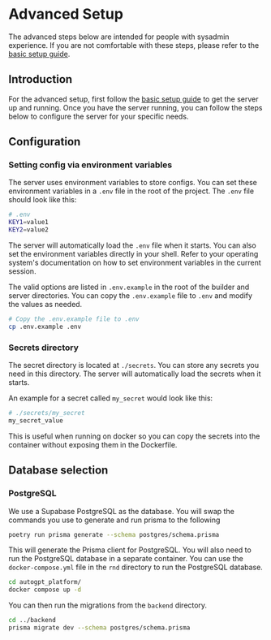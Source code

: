 # Advanced Setup

The advanced steps below are intended for people with sysadmin experience. If you are not comfortable with these steps, please refer to the [basic setup guide](../platform/getting-started.md).

## Introduction

For the advanced setup, first follow the [basic setup guide](../platform/getting-started.md) to get the server up and running. Once you have the server running, you can follow the steps below to configure the server for your specific needs.

## Configuration

### Setting config via environment variables

The server uses environment variables to store configs. You can set these environment variables in a `.env` file in the root of the project. The `.env` file should look like this:

```bash
# .env
KEY1=value1
KEY2=value2
```

The server will automatically load the `.env` file when it starts. You can also set the environment variables directly in your shell. Refer to your operating system's documentation on how to set environment variables in the current session.

The valid options are listed in `.env.example` in the root of the builder and server directories. You can copy the `.env.example` file to `.env` and modify the values as needed.

```bash
# Copy the .env.example file to .env
cp .env.example .env
```

### Secrets directory

The secret directory is located at `./secrets`. You can store any secrets you need in this directory. The server will automatically load the secrets when it starts.

An example for a secret called `my_secret` would look like this:

```bash
# ./secrets/my_secret
my_secret_value
```

This is useful when running on docker so you can copy the secrets into the container without exposing them in the Dockerfile.

## Database selection


### PostgreSQL

We use a Supabase PostgreSQL as the database. You will swap the commands you use to generate and run prisma to the following

```bash
poetry run prisma generate --schema postgres/schema.prisma
```

This will generate the Prisma client for PostgreSQL. You will also need to run the PostgreSQL database in a separate container. You can use the `docker-compose.yml` file in the `rnd` directory to run the PostgreSQL database.

```bash
cd autogpt_platform/
docker compose up -d
```

You can then run the migrations from the `backend` directory.

```bash
cd ../backend
prisma migrate dev --schema postgres/schema.prisma
```
